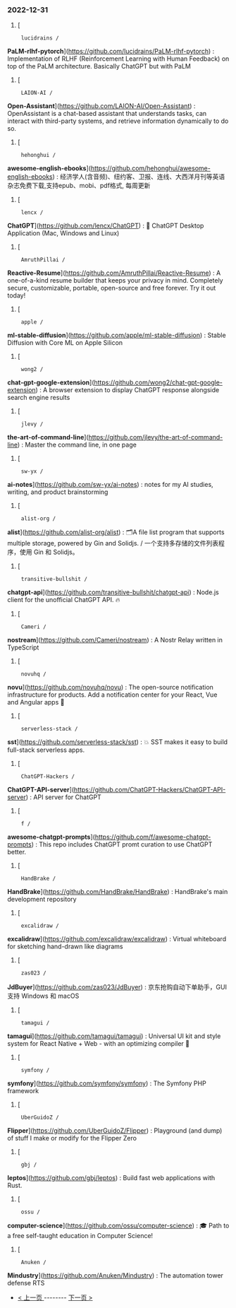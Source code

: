 ### 2022-12-31 
1. [
    

        lucidrains /
**PaLM-rlhf-pytorch**](https://github.com/lucidrains/PaLM-rlhf-pytorch) : Implementation of RLHF (Reinforcement Learning with Human Feedback) on top of the PaLM architecture. Basically ChatGPT but with PaLM
1. [
    

        LAION-AI /
**Open-Assistant**](https://github.com/LAION-AI/Open-Assistant) : OpenAssistant is a chat-based assistant that understands tasks, can interact with third-party systems, and retrieve information dynamically to do so.
1. [
    

        hehonghui /
**awesome-english-ebooks**](https://github.com/hehonghui/awesome-english-ebooks) : 经济学人(含音频)、纽约客、卫报、连线、大西洋月刊等英语杂志免费下载,支持epub、mobi、pdf格式, 每周更新
1. [
    

        lencx /
**ChatGPT**](https://github.com/lencx/ChatGPT) : 🤖 ChatGPT Desktop Application (Mac, Windows and Linux)
1. [
    

        AmruthPillai /
**Reactive-Resume**](https://github.com/AmruthPillai/Reactive-Resume) : A one-of-a-kind resume builder that keeps your privacy in mind. Completely secure, customizable, portable, open-source and free forever. Try it out today!
1. [
    

        apple /
**ml-stable-diffusion**](https://github.com/apple/ml-stable-diffusion) : Stable Diffusion with Core ML on Apple Silicon
1. [
    

        wong2 /
**chat-gpt-google-extension**](https://github.com/wong2/chat-gpt-google-extension) : A browser extension to display ChatGPT response alongside search engine results
1. [
    

        jlevy /
**the-art-of-command-line**](https://github.com/jlevy/the-art-of-command-line) : Master the command line, in one page
1. [
    

        sw-yx /
**ai-notes**](https://github.com/sw-yx/ai-notes) : notes for my AI studies, writing, and product brainstorming
1. [
    

        alist-org /
**alist**](https://github.com/alist-org/alist) : 🗂️A file list program that supports multiple storage, powered by Gin and Solidjs. / 一个支持多存储的文件列表程序，使用 Gin 和 Solidjs。
1. [
    

        transitive-bullshit /
**chatgpt-api**](https://github.com/transitive-bullshit/chatgpt-api) : Node.js client for the unofficial ChatGPT API. 🔥
1. [
    

        Cameri /
**nostream**](https://github.com/Cameri/nostream) : A Nostr Relay written in TypeScript
1. [
    

        novuhq /
**novu**](https://github.com/novuhq/novu) : The open-source notification infrastructure for products. Add a notification center for your React, Vue and Angular apps 🚀
1. [
    

        serverless-stack /
**sst**](https://github.com/serverless-stack/sst) : 💥 SST makes it easy to build full-stack serverless apps.
1. [
    

        ChatGPT-Hackers /
**ChatGPT-API-server**](https://github.com/ChatGPT-Hackers/ChatGPT-API-server) : API server for ChatGPT
1. [
    

        f /
**awesome-chatgpt-prompts**](https://github.com/f/awesome-chatgpt-prompts) : This repo includes ChatGPT promt curation to use ChatGPT better.
1. [
    

        HandBrake /
**HandBrake**](https://github.com/HandBrake/HandBrake) : HandBrake's main development repository
1. [
    

        excalidraw /
**excalidraw**](https://github.com/excalidraw/excalidraw) : Virtual whiteboard for sketching hand-drawn like diagrams
1. [
    

        zas023 /
**JdBuyer**](https://github.com/zas023/JdBuyer) : 京东抢购自动下单助手，GUI 支持 Windows 和 macOS
1. [
    

        tamagui /
**tamagui**](https://github.com/tamagui/tamagui) : Universal UI kit and style system for React Native + Web - with an optimizing compiler 🚄
1. [
    

        symfony /
**symfony**](https://github.com/symfony/symfony) : The Symfony PHP framework
1. [
    

        UberGuidoZ /
**Flipper**](https://github.com/UberGuidoZ/Flipper) : Playground (and dump) of stuff I make or modify for the Flipper Zero
1. [
    

        gbj /
**leptos**](https://github.com/gbj/leptos) : Build fast web applications with Rust.
1. [
    

        ossu /
**computer-science**](https://github.com/ossu/computer-science) : 🎓 Path to a free self-taught education in Computer Science!
1. [
    

        Anuken /
**Mindustry**](https://github.com/Anuken/Mindustry) : The automation tower defense RTS 

- [ < 上一页 ](https://github.com/able8/github-trending-daily-record/blob/master/2022-12-30.md) -------- [ 下一页 > ](https://github.com/able8/github-trending-daily-record/blob/master/2023-01-01.md)